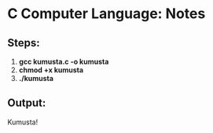 # C Computer Language: Notes
## Steps:
1) <b>gcc kumusta.c -o kumusta</b>
2) <b>chmod +x kumusta</b>
3) <b>./kumusta</b>

## Output:
Kumusta!

